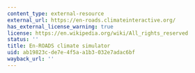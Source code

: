 ```yaml
---
content_type: external-resource
external_url: https://en-roads.climateinteractive.org/
has_external_license_warning: true
license: https://en.wikipedia.org/wiki/All_rights_reserved
status: ''
title: En-ROADS climate simulator
uid: ab19823c-de7e-4f5a-a1b3-032e7adac6bf
wayback_url: ''
---
```

